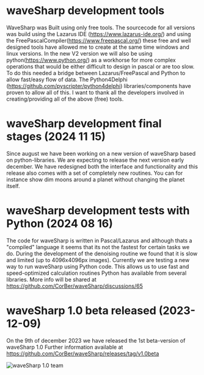 # waveSharp development tools
WaveSharp was Built using only free tools. The sourcecode for all versions was build using the Lazarus IDE (https://www.lazarus-ide.org/) and using the FreePascalCompiler(https://www.freepascal.org/) these free and well designed tools have allowed me to create at the same time windows and linux versions. In the new V2 version we will also be using python(https://www.python.org/) as a workhorse for more complex operations that would be either difficult to design in pascal or are too slow. To do this needed a bridge between Lazarus/FreePascal and Python to allow fast/easy flow of data. The Python4Delphi (https://github.com/pyscripter/python4delphi) libraries/components have proven to allow all of this. I want to thank all the developers involved in creating/providing all of the above (free) tools.

# waveSharp development final stages (2024 11 15)
Since august we have been working on a new version of waveSharp based on python-libraries. We are expecting
to release the next version early december. We have redesigned both the interface and functionality and this release
also comes with a set of completely new routines. You can for instance show dim moons around a planet without changing the planet
itself.


# waveSharp development tests with Python (2024 08 16)
The code for waveSharp is written in Pascal/Lazarus and although thats a "compiled" language
it seems that its not the fastest for certain tasks we do. During the development of the denoising
routine we found that it is slow and limited (up to 4096x4096px images). Currently we are testing a
new way to run waveSharp using Python code. This allows us to use fast and speed-optimized calculation routines
Python has available from several libraries. More info will be shared at https://github.com/CorBer/waveSharp/discussions/65


# waveSharp 1.0 beta released (2023-12-09)
On the 9th of december 2023 we have released the 1st beta-version of waveSharp 1.0 
Further information available at https://github.com/CorBer/waveSharp/releases/tag/v1.0beta <br>

![waveSharp 1.0 team](/../main/images/wavesharpv1_0beta.png)



